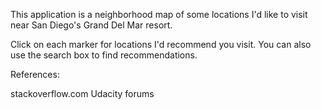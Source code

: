 This application is a neighborhood map of some locations I'd like to visit near San Diego's Grand Del Mar resort.

Click on each marker for locations I'd recommend you visit.  You can also use the search box to find recommendations.

References:

stackoverflow.com
Udacity forums
